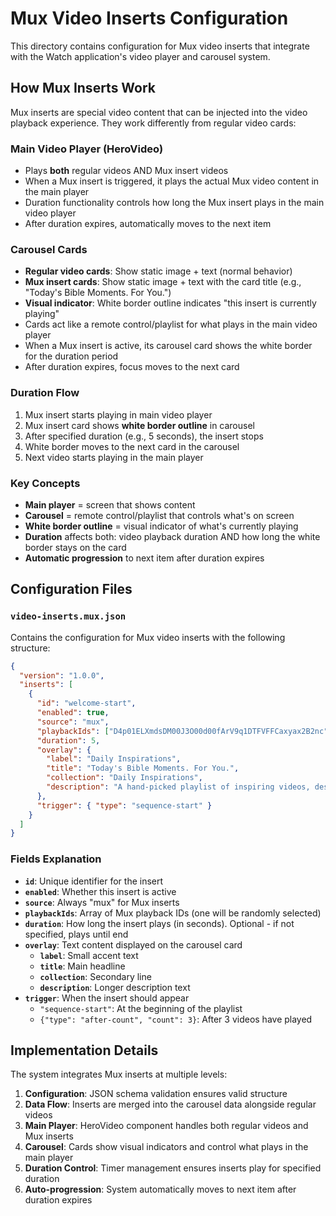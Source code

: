 # Mux Video Inserts Configuration

This directory contains configuration for Mux video inserts that integrate with the Watch application's video player and carousel system.

## How Mux Inserts Work

Mux inserts are special video content that can be injected into the video playback experience. They work differently from regular video cards:

### Main Video Player (HeroVideo)

- Plays **both** regular videos AND Mux insert videos
- When a Mux insert is triggered, it plays the actual Mux video content in the main player
- Duration functionality controls how long the Mux insert plays in the main video player
- After duration expires, automatically moves to the next item

### Carousel Cards

- **Regular video cards**: Show static image + text (normal behavior)
- **Mux insert cards**: Show static image + text with the card title (e.g., "Today's Bible Moments. For You.")
- **Visual indicator**: White border outline indicates "this insert is currently playing"
- Cards act like a remote control/playlist for what plays in the main video player
- When a Mux insert is active, its carousel card shows the white border for the duration period
- After duration expires, focus moves to the next card

### Duration Flow

1. Mux insert starts playing in main video player
2. Mux insert card shows **white border outline** in carousel
3. After specified duration (e.g., 5 seconds), the insert stops
4. White border moves to the next card in the carousel
5. Next video starts playing in the main player

### Key Concepts

- **Main player** = screen that shows content
- **Carousel** = remote control/playlist that controls what's on screen
- **White border outline** = visual indicator of what's currently playing
- **Duration** affects both: video playback duration AND how long the white border stays on the card
- **Automatic progression** to next item after duration expires

## Configuration Files

### `video-inserts.mux.json`

Contains the configuration for Mux video inserts with the following structure:

```json
{
  "version": "1.0.0",
  "inserts": [
    {
      "id": "welcome-start",
      "enabled": true,
      "source": "mux",
      "playbackIds": ["D4p01ELXmdsDM00J3O00d00fArV9q1DTFVFFCaxyax2B2nc"],
      "duration": 5,
      "overlay": {
        "label": "Daily Inspirations",
        "title": "Today's Bible Moments. For You.",
        "collection": "Daily Inspirations",
        "description": "A hand-picked playlist of inspiring videos, designed to encourage and uplift."
      },
      "trigger": { "type": "sequence-start" }
    }
  ]
}
```

### Fields Explanation

- **`id`**: Unique identifier for the insert
- **`enabled`**: Whether this insert is active
- **`source`**: Always "mux" for Mux inserts
- **`playbackIds`**: Array of Mux playback IDs (one will be randomly selected)
- **`duration`**: How long the insert plays (in seconds). Optional - if not specified, plays until end
- **`overlay`**: Text content displayed on the carousel card
  - **`label`**: Small accent text
  - **`title`**: Main headline
  - **`collection`**: Secondary line
  - **`description`**: Longer description text
- **`trigger`**: When the insert should appear
  - `"sequence-start"`: At the beginning of the playlist
  - `{"type": "after-count", "count": 3}`: After 3 videos have played

## Implementation Details

The system integrates Mux inserts at multiple levels:

1. **Configuration**: JSON schema validation ensures valid structure
2. **Data Flow**: Inserts are merged into the carousel data alongside regular videos
3. **Main Player**: HeroVideo component handles both regular videos and Mux inserts
4. **Carousel**: Cards show visual indicators and control what plays in the main player
5. **Duration Control**: Timer management ensures inserts play for specified duration
6. **Auto-progression**: System automatically moves to next item after duration expires
